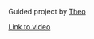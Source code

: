 Guided project by [Theo](https://www.youtube.com/@t3dotgg)

[Link to video](https://www.youtube.com/watch?v=c-hKSbzooAg)
